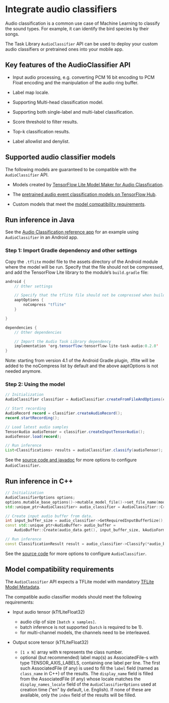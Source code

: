 # Integrate audio classifiers

Audio classification is a common use case of Machine Learning to classify the
sound types. For example, it can identify the bird species by their songs.

The Task Library `AudioClassifier` API can be used to deploy your custom audio
classifiers or pretrained ones into your mobile app.

## Key features of the AudioClassifier API

*   Input audio processing, e.g. converting PCM 16 bit encoding to PCM
    Float encoding and the manipulation of the audio ring buffer.

*   Label map locale.

*   Supporting Multi-head classification model.

*   Supporting both single-label and multi-label classification.

*   Score threshold to filter results.

*   Top-k classification results.

*   Label allowlist and denylist.

## Supported audio classifier models

The following models are guaranteed to be compatible with the `AudioClassifier`
API.

*   Models created by
    [TensorFlow Lite Model Maker for Audio Classfication](https://www.tensorflow.org/lite/api_docs/python/tflite_model_maker/audio_classifier).

*   The
    [pretrained audio event classification models on TensorFlow Hub](https://tfhub.dev/google/lite-model/yamnet/classification/tflite/1).

*   Custom models that meet the
    [model compatibility requirements](#model-compatibility-requirements).

## Run inference in Java

See the
[Audio Classification reference app](https://github.com/tensorflow/examples/tree/master/lite/examples/sound_classification/android)
for an example using `AudioClassifier` in an Android app.

### Step 1: Import Gradle dependency and other settings

Copy the `.tflite` model file to the assets directory of the Android module
where the model will be run. Specify that the file should not be compressed, and
add the TensorFlow Lite library to the module’s `build.gradle` file:

```java
android {
    // Other settings

    // Specify that the tflite file should not be compressed when building the APK package.
    aaptOptions {
        noCompress "tflite"
    }

}

dependencies {
    // Other dependencies

    // Import the Audio Task Library dependency
    implementation 'org.tensorflow:tensorflow-lite-task-audio:0.2.0'
}
```

Note: starting from version 4.1 of the Android Gradle plugin, .tflite will be
added to the noCompress list by default and the above aaptOptions is not needed
anymore.

### Step 2: Using the model

```java
// Initialization
AudioClassifier classifier = AudioClassifier.createFromFileAndOptions(context, modelFile);

// Start recording
AudioRecord record = classifier.createAudioRecord();
record.startRecording();

// Load latest audio samples
TensorAudio audioTensor = classifier.createInputTensorAudio();
audioTensor.load(record);

// Run inference
List<Classifications> results = audioClassifier.classify(audioTensor);
```

See the
[source code and javadoc](https://github.com/tensorflow/tflite-support/blob/master/tensorflow_lite_support/java/src/java/org/tensorflow/lite/task/audio/classifier/AudioClassifier.java)
for more options to configure `AudioClassifier`.

## Run inference in C++

```c++
// Initialization
AudioClassifierOptions options;
options.mutable_base_options()->mutable_model_file()->set_file_name(model_file);
std::unique_ptr<AudioClassifier> audio_classifier = AudioClassifier::CreateFromOptions(options).value();

// Create input audio buffer from data.
int input_buffer_size = audio_classifier->GetRequiredInputBufferSize();
const std::unique_ptr<AudioBuffer> audio_buffer =
    AudioBuffer::Create(audio_data.get(), input_buffer_size, kAudioFormat).value();

// Run inference
const ClassificationResult result = audio_classifier->Classify(*audio_buffer).value();
```

See the
[source code](https://github.com/tensorflow/tflite-support/blob/master/tensorflow_lite_support/cc/task/audio/audio_classifier.h)
for more options to configure `AudioClassifier`.

## Model compatibility requirements

The `AudioClassifier` API expects a TFLite model with mandatory
[TFLite Model Metadata](../../convert/metadata.md).

The compatible audio classifier models should meet the following requirements:

*   Input audio tensor (kTfLiteFloat32)

    -   audio clip of size `[batch x samples]`.
    -   batch inference is not supported (`batch` is required to be 1).
    -   for multi-channel models, the channels need to be interleaved.

*   Output score tensor (kTfLiteFloat32)

    -   `[1 x N]` array with `N` represents the class number.
    -   optional (but recommended) label map(s) as AssociatedFile-s with type
        TENSOR_AXIS_LABELS, containing one label per line. The first such
        AssociatedFile (if any) is used to fill the `label` field (named as
        `class_name` in C++) of the results. The `display_name` field is filled
        from the AssociatedFile (if any) whose locale matches the
        `display_names_locale` field of the `AudioClassifierOptions` used at
        creation time ("en" by default, i.e. English). If none of these are
        available, only the `index` field of the results will be filled.
